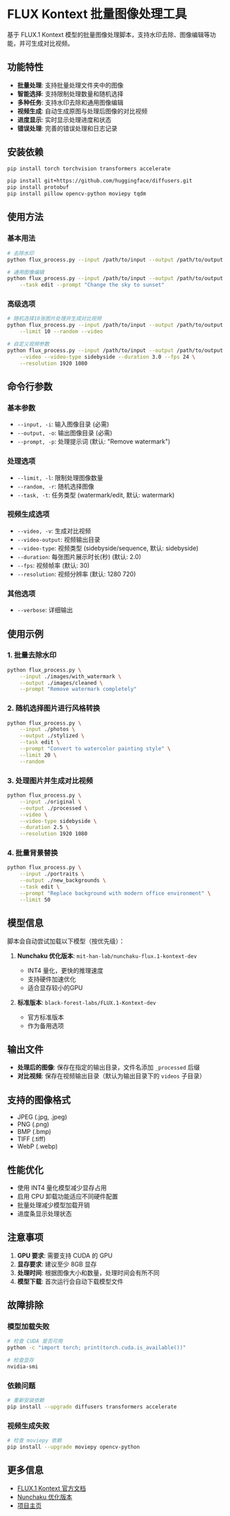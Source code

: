 # FLUX Kontext 批量图像处理工具

基于 FLUX.1 Kontext 模型的批量图像处理脚本，支持水印去除、图像编辑等功能，并可生成对比视频。

## 功能特性

- **批量处理**: 支持批量处理文件夹中的图像
- **智能选择**: 支持限制处理数量和随机选择
- **多种任务**: 支持水印去除和通用图像编辑
- **视频生成**: 自动生成原图与处理后图像的对比视频
- **进度显示**: 实时显示处理进度和状态
- **错误处理**: 完善的错误处理和日志记录

## 安装依赖

```bash
pip install torch torchvision transformers accelerate

pip install git+https://github.com/huggingface/diffusers.git
pip install protobuf
pip install pillow opencv-python moviepy tqdm
```

## 使用方法

### 基本用法

```bash
# 去除水印
python flux_process.py --input /path/to/input --output /path/to/output

# 通用图像编辑
python flux_process.py --input /path/to/input --output /path/to/output \
    --task edit --prompt "Change the sky to sunset"
```

### 高级选项

```bash
# 随机选择10张图片处理并生成对比视频
python flux_process.py --input /path/to/input --output /path/to/output \
    --limit 10 --random --video

# 自定义视频参数
python flux_process.py --input /path/to/input --output /path/to/output \
    --video --video-type sidebyside --duration 3.0 --fps 24 \
    --resolution 1920 1080
```

## 命令行参数

### 基本参数
- `--input, -i`: 输入图像目录 (必需)
- `--output, -o`: 输出图像目录 (必需)
- `--prompt, -p`: 处理提示词 (默认: "Remove watermark")

### 处理选项
- `--limit, -l`: 限制处理图像数量
- `--random, -r`: 随机选择图像
- `--task, -t`: 任务类型 (watermark/edit, 默认: watermark)

### 视频生成选项
- `--video, -v`: 生成对比视频
- `--video-output`: 视频输出目录
- `--video-type`: 视频类型 (sidebyside/sequence, 默认: sidebyside)
- `--duration`: 每张图片展示时长(秒) (默认: 2.0)
- `--fps`: 视频帧率 (默认: 30)
- `--resolution`: 视频分辨率 (默认: 1280 720)

### 其他选项
- `--verbose`: 详细输出

## 使用示例

### 1. 批量去除水印

```bash
python flux_process.py \
    --input ./images/with_watermark \
    --output ./images/cleaned \
    --prompt "Remove watermark completely"
```

### 2. 随机选择图片进行风格转换

```bash
python flux_process.py \
    --input ./photos \
    --output ./stylized \
    --task edit \
    --prompt "Convert to watercolor painting style" \
    --limit 20 \
    --random
```

### 3. 处理图片并生成对比视频

```bash
python flux_process.py \
    --input ./original \
    --output ./processed \
    --video \
    --video-type sidebyside \
    --duration 2.5 \
    --resolution 1920 1080
```

### 4. 批量背景替换

```bash
python flux_process.py \
    --input ./portraits \
    --output ./new_backgrounds \
    --task edit \
    --prompt "Replace background with modern office environment" \
    --limit 50
```

## 模型信息

脚本会自动尝试加载以下模型（按优先级）：

1. **Nunchaku 优化版本**: `mit-han-lab/nunchaku-flux.1-kontext-dev`
   - INT4 量化，更快的推理速度
   - 支持硬件加速优化
   - 适合显存较小的GPU

2. **标准版本**: `black-forest-labs/FLUX.1-Kontext-dev`
   - 官方标准版本
   - 作为备用选项

## 输出文件

- **处理后的图像**: 保存在指定的输出目录，文件名添加 `_processed` 后缀
- **对比视频**: 保存在视频输出目录（默认为输出目录下的 `videos` 子目录）

## 支持的图像格式

- JPEG (.jpg, .jpeg)
- PNG (.png)
- BMP (.bmp)
- TIFF (.tiff)
- WebP (.webp)

## 性能优化

- 使用 INT4 量化模型减少显存占用
- 启用 CPU 卸载功能适应不同硬件配置
- 批量处理减少模型加载开销
- 进度条显示处理状态

## 注意事项

1. **GPU 要求**: 需要支持 CUDA 的 GPU
2. **显存要求**: 建议至少 8GB 显存
3. **处理时间**: 根据图像大小和数量，处理时间会有所不同
4. **模型下载**: 首次运行会自动下载模型文件

## 故障排除

### 模型加载失败
```bash
# 检查 CUDA 是否可用
python -c "import torch; print(torch.cuda.is_available())"

# 检查显存
nvidia-smi
```

### 依赖问题
```bash
# 重新安装依赖
pip install --upgrade diffusers transformers accelerate
```

### 视频生成失败
```bash
# 检查 moviepy 依赖
pip install --upgrade moviepy opencv-python
```

## 更多信息

- [FLUX.1 Kontext 官方文档](https://huggingface.co/black-forest-labs/FLUX.1-Kontext-dev)
- [Nunchaku 优化版本](https://huggingface.co/mit-han-lab/nunchaku-flux.1-kontext-dev)
- [项目主页](https://github.com/black-forest-labs/flux)